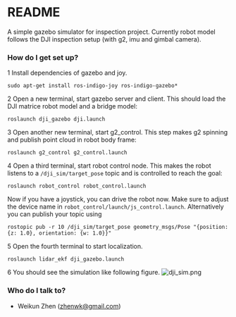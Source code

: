 # README #

A simple gazebo simulator for inspection project. Currently robot model follows the DJI inspection setup (with g2, imu and gimbal camera). 


### How do I get set up? ###
1 Install dependencies of gazebo and joy.
```
sudo apt-get install ros-indigo-joy ros-indigo-gazebo*
```
2 Open a new terminal, start gazebo server and client. This should load the DJI matrice robot model and a bridge model:
```
roslaunch dji_gazebo dji.launch
```

3 Open another new terminal, start g2_control. This step makes g2 spinning and publish point cloud in robot body frame:
```
roslaunch g2_control g2_control.launch
```

4 Open a third terminal, start robot control node. This makes the robot listens to a ```/dji_sim/target_pose``` topic and is controlled to reach the goal:
```
roslaunch robot_control robot_control.launch
```
Now if you have a joystick, you can drive the robot now. Make sure to adjust the device name in ```robot_control/launch/js_control.launch```. Alternatively you can publish your topic using 

```
rostopic pub -r 10 /dji_sim/target_pose geometry_msgs/Pose "{position: {z: 1.0}, orientation: {w: 1.0}}"
```

5 Open the fourth terminal to start localization. 
```
roslaunch lidar_ekf dji_gazebo.launch 
```

6 You should see the simulation like following figure.
![dji_sim.png](https://bitbucket.org/repo/gBoX7x/images/985936132-dji_sim.png)

### Who do I talk to? ###

* Weikun Zhen (zhenwk@gmail.com)